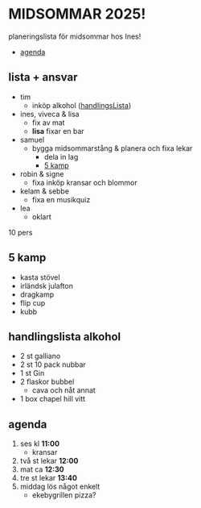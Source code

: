  # MIDSOMMAR 2025!
planeringslista för midsommar hos Ines! 
- [agenda](#agenda)

## lista + ansvar
- tim
    - inköp alkohol ([handlingsLista](#handlingslista-alkohol))
- ines, viveca & lisa
    - fix av mat
    - **lisa** fixar en bar
- samuel
    - bygga midsommarstång & planera och fixa lekar
        - dela in lag
        - [5 kamp](#5-kamp)
- robin & signe
    - fixa inköp kransar och blommor
- kelam & sebbe
    -  fixa en musikquiz 
- lea
    - oklart

10 pers

## 5 kamp
- kasta stövel
- irländsk julafton
- dragkamp
- flip cup
- kubb

## handlingslista alkohol
- 2 st galliano
- 2 st 10 pack nubbar
- 1 st Gin
- 2 flaskor bubbel
    - cava och nåt annat
- 1 box chapel hill vitt

## agenda

1. ses kl **11:00**
    - kransar
2. två st lekar **12:00**
3. mat ca **12:30**
4. tre st lekar **13:40**
5. middag lös något enkelt
    - ekebygrillen pizza?
